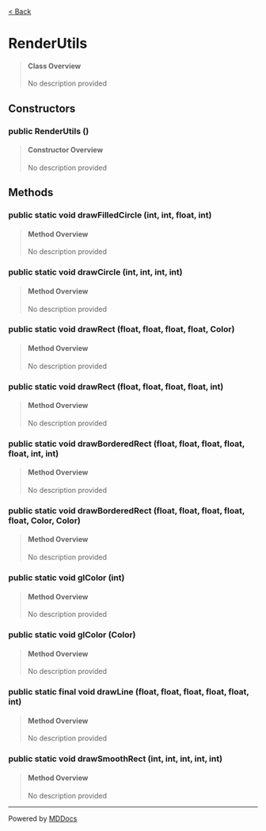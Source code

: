 [< Back](../README.md)
# RenderUtils #
>#### Class Overview ####
>No description provided
## Constructors ##
### public RenderUtils () ###
>#### Constructor Overview ####
>No description provided
>
## Methods ##
### public static void drawFilledCircle (int, int, float, int) ###
>#### Method Overview ####
>No description provided
>
### public static void drawCircle (int, int, int, int) ###
>#### Method Overview ####
>No description provided
>
### public static void drawRect (float, float, float, float, Color) ###
>#### Method Overview ####
>No description provided
>
### public static void drawRect (float, float, float, float, int) ###
>#### Method Overview ####
>No description provided
>
### public static void drawBorderedRect (float, float, float, float, float, int, int) ###
>#### Method Overview ####
>No description provided
>
### public static void drawBorderedRect (float, float, float, float, float, Color, Color) ###
>#### Method Overview ####
>No description provided
>
### public static void glColor (int) ###
>#### Method Overview ####
>No description provided
>
### public static void glColor (Color) ###
>#### Method Overview ####
>No description provided
>
### public static final void drawLine (float, float, float, float, float, int) ###
>#### Method Overview ####
>No description provided
>
### public static void drawSmoothRect (int, int, int, int, int) ###
>#### Method Overview ####
>No description provided
>

---
Powered by [MDDocs](https://github.com/VRCube/MDDocs)